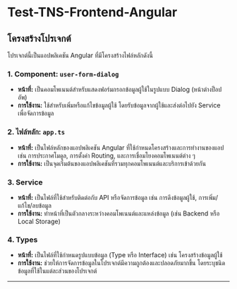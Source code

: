 # Test-TNS-Frontend-Angular

## โครงสร้างโปรเจกต์

โปรเจกต์นี้เป็นแอปพลิเคชัน Angular ที่มีโครงสร้างไฟล์หลักดังนี้

### 1. Component: `user-form-dialog`

- **หน้าที่:** เป็นคอมโพเนนต์สำหรับแสดงฟอร์มกรอกข้อมูลผู้ใช้ในรูปแบบ Dialog (หน้าต่างป็อปอัพ)
- **การใช้งาน:** ใช้สำหรับเพิ่มหรือแก้ไขข้อมูลผู้ใช้ โดยรับข้อมูลจากผู้ใช้และส่งต่อไปยัง Service เพื่อจัดการข้อมูล

### 2. ไฟล์หลัก: `app.ts`

- **หน้าที่:** เป็นไฟล์หลักของแอปพลิเคชัน Angular ที่ใช้กำหนดโครงสร้างและการทำงานของแอป เช่น การประกาศโมดูล, การตั้งค่า Routing, และการเชื่อมโยงคอมโพเนนต์ต่าง ๆ
- **การใช้งาน:** เป็นจุดเริ่มต้นของแอปพลิเคชันที่รวมทุกคอมโพเนนต์และบริการเข้าด้วยกัน

### 3. Service

- **หน้าที่:** เป็นไฟล์ที่ใช้สำหรับติดต่อกับ API หรือจัดการข้อมูล เช่น การดึงข้อมูลผู้ใช้, การเพิ่ม/แก้ไข/ลบข้อมูล
- **การใช้งาน:** ทำหน้าที่เป็นตัวกลางระหว่างคอมโพเนนต์และแหล่งข้อมูล (เช่น Backend หรือ Local Storage)

### 4. Types

- **หน้าที่:** เป็นไฟล์ที่ใช้กำหนดรูปแบบข้อมูล (Type หรือ Interface) เช่น โครงสร้างข้อมูลผู้ใช้
- **การใช้งาน:** ช่วยให้การจัดการข้อมูลในโปรเจกต์มีความถูกต้องและปลอดภัยมากขึ้น โดยระบุชนิดข้อมูลที่ใช้ในแต่ละส่วนของโปรเจกต์

---

>
